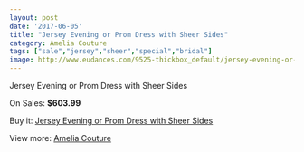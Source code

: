 ```yaml
---
layout: post
date: '2017-06-05'
title: "Jersey Evening or Prom Dress with Sheer Sides"
category: Amelia Couture
tags: ["sale","jersey","sheer","special","bridal"]
image: http://www.eudances.com/9525-thickbox_default/jersey-evening-or-prom-dress-with-sheer-sides.jpg
---
```

Jersey Evening or Prom Dress with Sheer Sides

On Sales: **$603.99**
<a href="https://www.eudances.com/en/amelia-couture/3157-jersey-evening-or-prom-dress-with-sheer-sides.html"><amp-img layout="responsive" width="600" height="600" src="//www.eudances.com/9525-thickbox_default/jersey-evening-or-prom-dress-with-sheer-sides.jpg" alt="Jersey Evening or Prom Dress with Sheer Sides 0" /></a>
<a href="https://www.eudances.com/en/amelia-couture/3157-jersey-evening-or-prom-dress-with-sheer-sides.html"><amp-img layout="responsive" width="600" height="600" src="//www.eudances.com/9529-thickbox_default/jersey-evening-or-prom-dress-with-sheer-sides.jpg" alt="Jersey Evening or Prom Dress with Sheer Sides 1" /></a>
<a href="https://www.eudances.com/en/amelia-couture/3157-jersey-evening-or-prom-dress-with-sheer-sides.html"><amp-img layout="responsive" width="600" height="600" src="//www.eudances.com/9528-thickbox_default/jersey-evening-or-prom-dress-with-sheer-sides.jpg" alt="Jersey Evening or Prom Dress with Sheer Sides 2" /></a>
<a href="https://www.eudances.com/en/amelia-couture/3157-jersey-evening-or-prom-dress-with-sheer-sides.html"><amp-img layout="responsive" width="600" height="600" src="//www.eudances.com/9527-thickbox_default/jersey-evening-or-prom-dress-with-sheer-sides.jpg" alt="Jersey Evening or Prom Dress with Sheer Sides 3" /></a>
<a href="https://www.eudances.com/en/amelia-couture/3157-jersey-evening-or-prom-dress-with-sheer-sides.html"><amp-img layout="responsive" width="600" height="600" src="//www.eudances.com/9526-thickbox_default/jersey-evening-or-prom-dress-with-sheer-sides.jpg" alt="Jersey Evening or Prom Dress with Sheer Sides 4" /></a>

Buy it: [Jersey Evening or Prom Dress with Sheer Sides](https://www.eudances.com/en/amelia-couture/3157-jersey-evening-or-prom-dress-with-sheer-sides.html "Jersey Evening or Prom Dress with Sheer Sides")

View more: [Amelia Couture](https://www.eudances.com/en/54-Amelia-Couture "Amelia Couture")